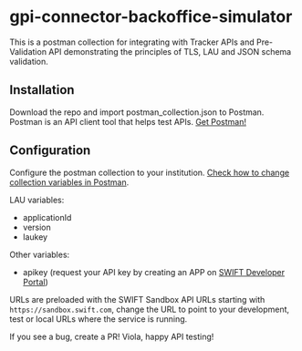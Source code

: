 # gpi-connector-backoffice-simulator
This is a postman collection for integrating with Tracker APIs and Pre-Validation API demonstrating the principles of TLS, LAU and JSON schema validation.

## Installation
Download the repo and import postman_collection.json to Postman. Postman is an API client tool that helps test APIs. [Get Postman!](https://www.getpostman.com/)

## Configuration
Configure the postman collection to your institution. [Check how to change collection variables in Postman](https://learning.getpostman.com/docs/postman/environments_and_globals/variables/#defining-collection-variables).

LAU variables:
* applicationId
* version
* laukey

Other variables:
* apikey (request your API key by creating an APP on [SWIFT Developer Portal](https://developer.swift.com))

URLs are preloaded with the SWIFT Sandbox API URLs starting with `https://sandbox.swift.com`, change the URL to point to your development, test or local URLs where the service is running.

If you see a bug, create a PR! Viola, happy API testing! 
